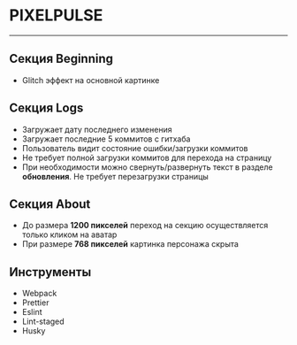 # PIXELPULSE

---

## Секция Beginning

-   Glitch эффект на основной картинке

## Секция Logs

-   Загружает дату последнего изменения
-   Загружает последние 5 коммитов с гитхаба
-   Пользователь видит состояние ошибки/загрузки коммитов
-   Не требует полной загрузки коммитов для перехода на страницу
-   При необходимости можно свернуть/развернуть текст в разделе **обновления**. Не требует перезагрузки страницы

## Секция About

-   До размера **1200 пикселей** переход на секцию осуществляется только кликом на аватар
-   При размере **768 пикселей** картинка персонажа скрыта

## Инструменты

-   Webpack
-   Prettier
-   Eslint
-   Lint-staged
-   Husky
